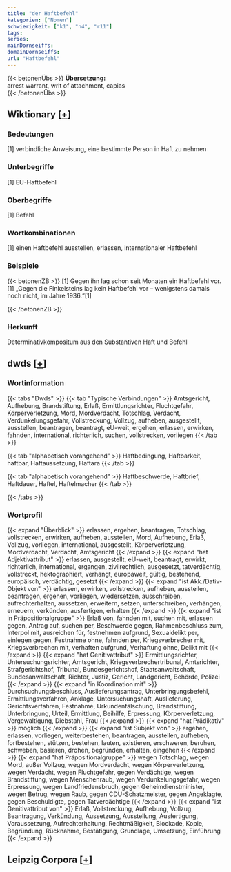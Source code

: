 ```yaml
---
title: "der Haftbefehl"
kategorien: ["Nomen"]
schwierigkeit: ["k1", "h4", "r11"]
tags:
series:
mainDornseiffs:
domainDornseiffs:
url: "Haftbefehl"
---
```


{{< betonenÜbs >}}
**Übersetzung:**  
arrest warrant, writ of attachment, capias  
{{< /betonenÜbs >}}

## Wiktionary [[+](https://de.wiktionary.org/wiki/Haftbefehl)]

### Bedeutungen
[1] verbindliche Anweisung, eine bestimmte Person in Haft zu nehmen  

### Unterbegriffe
[1] EU-Haftbefehl  

### Oberbegriffe
[1] Befehl  

### Wortkombinationen
[1] einen Haftbefehl ausstellen, erlassen, internationaler Haftbefehl  

### Beispiele
{{< betonenZB >}}
[1] Gegen ihn lag schon seit Monaten ein Haftbefehl vor.  
[1] „Gegen die Finkelsteins lag kein Haftbefehl vor – wenigstens damals noch nicht, im Jahre 1936.“[1]  

{{< /betonenZB >}}
### Herkunft
Determinativkompositum aus den Substantiven Haft und Befehl  



## dwds [[+](https://www.dwds.de/wb/Haftbefehl)]

### Wortinformation
{{< tabs "Dwds" >}}
{{< tab "Typische Verbindungen" >}}
Amtsgericht, Aufhebung, Brandstiftung, Erlaß, Ermittlungsrichter, Fluchtgefahr, Körperverletzung, Mord, Mordverdacht, Totschlag, Verdacht, Verdunkelungsgefahr, Vollstreckung, Vollzug, aufheben, ausgestellt, ausstellen, beantragen, beantragt, eU-weit, ergehen, erlassen, erwirken, fahnden, international, richterlich, suchen, vollstrecken, vorliegen
{{< /tab >}}

{{< tab "alphabetisch vorangehend" >}}
Haftbedingung, Haftbarkeit, haftbar, Haftaussetzung, Haftara
{{< /tab >}}

{{< tab "alphabetisch vorangehend" >}}
Haftbeschwerde, Haftbrief, Haftdauer, Haftel, Haftelmacher
{{< /tab >}}

{{< /tabs >}}

### Wortprofil
{{< expand "Überblick" >}} erlassen, ergehen, beantragen, Totschlag, vollstrecken, erwirken, aufheben, ausstellen, Mord, Aufhebung, Erlaß, Vollzug, vorliegen, international, ausgestellt, Körperverletzung, Mordverdacht, Verdacht, Amtsgericht {{< /expand >}}
{{< expand "hat Adjektivattribut" >}} erlassen, ausgestellt, eU-weit, beantragt, erwirkt, richterlich, international, ergangen, zivilrechtlich, ausgesetzt, tatverdächtig, vollstreckt, hektographiert, verhängt, europaweit, gültig, bestehend, europäisch, verdächtig, gesetzt {{< /expand >}}
{{< expand "ist Akk./Dativ-Objekt von" >}} erlassen, erwirken, vollstrecken, aufheben, ausstellen, beantragen, ergehen, vorliegen, wiedersetzen, ausschreiben, aufrechterhalten, aussetzen, erweitern, setzen, unterschreiben, verhängen, erneuern, verkünden, ausfertigen, erhalten {{< /expand >}}
{{< expand "ist in Präpositionalgruppe" >}} Erlaß von, fahnden mit, suchen mit, erlassen gegen, Antrag auf, suchen per, Beschwerde gegen, Rahmenbeschluss zum, Interpol mit, ausreichen für, festnehmen aufgrund, Sexualdelikt per, einlegen gegen, Festnahme ohne, fahnden per, Kriegsverbrecher mit, Kriegsverbrechen mit, verhaften aufgrund, Verhaftung ohne, Delikt mit {{< /expand >}}
{{< expand "hat Genitivattribut" >}} Ermittlungsrichter, Untersuchungsrichter, Amtsgericht, Kriegsverbrechertribunal, Amtsrichter, Strafgerichtshof, Tribunal, Bundesgerichtshof, Staatsanwaltschaft, Bundesanwaltschaft, Richter, Justiz, Gericht, Landgericht, Behörde, Polizei {{< /expand >}}
{{< expand "in Koordination mit" >}} Durchsuchungsbeschluss, Auslieferungsantrag, Unterbringungsbefehl, Ermittlungsverfahren, Anklage, Untersuchungshaft, Auslieferung, Gerichtsverfahren, Festnahme, Urkundenfälschung, Brandstiftung, Unterbringung, Urteil, Ermittlung, Beihilfe, Erpressung, Körperverletzung, Vergewaltigung, Diebstahl, Frau {{< /expand >}}
{{< expand "hat Prädikativ" >}} möglich {{< /expand >}}
{{< expand "ist Subjekt von" >}} ergehen, erlassen, vorliegen, weiterbestehen, beantragen, ausstellen, aufheben, fortbestehen, stützen, bestehen, lauten, existieren, erschweren, beruhen, schweben, basieren, drohen, begründen, erhalten, eingehen {{< /expand >}}
{{< expand "hat Präpositionalgruppe" >}} wegen Totschlag, wegen Mord, außer Vollzug, wegen Mordverdacht, wegen Körperverletzung, wegen Verdacht, wegen Fluchtgefahr, gegen Verdächtige, wegen Brandstiftung, wegen Menschenraub, wegen Verdunkelungsgefahr, wegen Erpressung, wegen Landfriedensbruch, gegen Geheimdienstminister, wegen Betrug, wegen Raub, gegen CDU-Schatzmeister, gegen Angeklagte, gegen Beschuldigte, gegen Tatverdächtige {{< /expand >}}
{{< expand "ist Genitivattribut von" >}} Erlaß, Vollstreckung, Aufhebung, Vollzug, Beantragung, Verkündung, Aussetzung, Ausstellung, Ausfertigung, Voraussetzung, Aufrechterhaltung, Rechtmäßigkeit, Blockade, Kopie, Begründung, Rücknahme, Bestätigung, Grundlage, Umsetzung, Einführung {{< /expand >}}

## Leipzig Corpora [[+](https://corpora.uni-leipzig.de/en/res?word=Haftbefehl&corpusId=deu_newscrawl-public_2018)]

